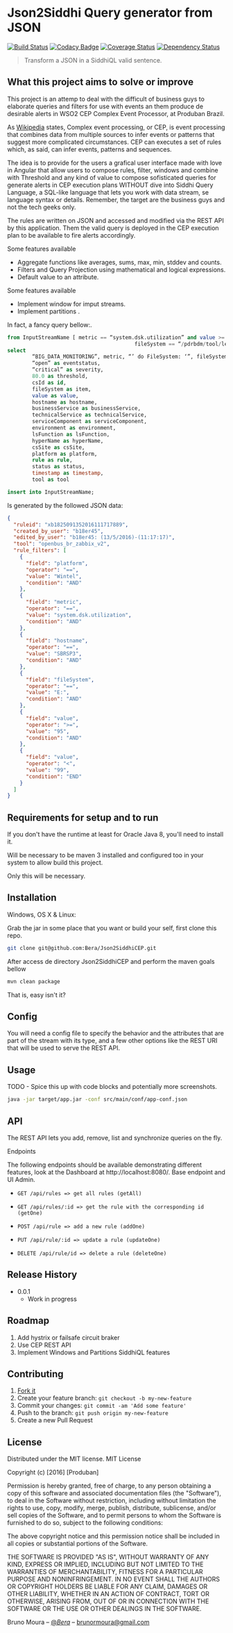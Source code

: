 # Json2Siddhi Query generator from JSON

[![Build Status](https://travis-ci.org/Bera/Json2SiddhiCEP.svg?branch=master)](https://travis-ci.org/Bera/Json2SiddhiCEP)
[![Codacy Badge](https://api.codacy.com/project/badge/Grade/e7da0eab5128486ebca9996c3b3a0449)](https://www.codacy.com/app/brunormoura/Json2SiddhiCEP)
[![Coverage Status](https://coveralls.io/repos/github/Bera/Json2SiddhiCEP/badge.svg?branch=master)](https://coveralls.io/github/Bera/Json2SiddhiCEP?branch=master)
[![Dependency Status](https://www.versioneye.com/user/projects/576bcb64cd6d51003e9206e9/badge.svg?style=flat-square)](https://www.versioneye.com/user/projects/576bcb64cd6d51003e9206e9)


> Transform a JSON in a SiddhiQL valid sentence.


## What this project aims to solve or improve 

This project is an attemp to deal with the difficult of business guys to elaborate queries and filters for use with events an them produce de desirable alerts in WSO2 CEP Complex Event Processor, at Produban Brazil.

As [Wikipedia](https://en.wikipedia.org/wiki/Complex_event_processing) states, Complex event processing, or CEP, is event processing that combines data from multiple sources to infer events or patterns that suggest more complicated
circumstances. CEP can executes a set of rules which, as said, can infer events, patterns and sequences.

The idea is to provide for the users a grafical user interface made with love in Angular that allow users to compose rules, filter, windows and combine with Threshold  and any kind of value to compose sofisticated queries for generate alerts in CEP execution plans  WITHOUT dive into Siddhi Query Language, a SQL-like language that lets you work with data stream, se language syntax or details. Remember, the target are the business guys and not the tech geeks only.

The rules are written on JSON and accessed and modified via the REST API by this application. Them the valid query is deployed in the CEP execution plan to be available to fire alerts accordingly.  

Some features available

* Aggregate functions like averages, sums, max, min, stddev and counts.
* Filters and Query Projection using mathematical and logical expressions.
* Default value to an attribute.

Some features available

* Implement window for imput streams.
* Implement partitions .

In fact, a fancy query bellow:.
```sql
from InputStreamName [ metric == “system.dsk.utilization” and value >= 80 and tsName == “I_BIG_DATA_MONITORING” and (fileSystem == “/pdr/bdm” or
                                         fileSystem == “/pdrbdm/tool/level”)]
select
        “BIG_DATA_MONITORING”, metric, “’ do FileSystem: ‘”, fileSystem, “’ above threshold: 80%”, “. Value: “, value, “%.” ) as message,
        “open” as eventstatus,
        “critical” as severity,
        80.0 as threshold,
        csId as id,
        fileSystem as item,
        value as value,
        hostname as hostname,
        businessService as businessService,
        technicalService as technicalService,
        serviceComponent as serviceComponent,
        environment as environment,
        lsFunction as lsFunction,
        hyperName as hyperName,
        csSite as csSite,
        platform as platform,
        rule as rule,
        status as status,
        timestamp as timestamp,
        tool as tool

insert into InputStreamName;
```
 Is generated by the followed JSON data:

```json
{
  "ruleid": "xb1825091352016111717889",
  "created_by_user": "b18er45",
  "edited_by_user": "b18er45: (13/5/2016)-(11:17:17)",
  "tool": "openbus_br_zabbix_v2",
  "rule_filters": [
    {
      "field": "platform",
      "operator": "==",
      "value": "Wintel",
      "condition": "AND"
    },
    {
      "field": "metric",
      "operator": "==",
      "value": "system.dsk.utilization",
      "condition": "AND"
    },
    {
      "field": "hostname",
      "operator": "==",
      "value": "SBRSP3",
      "condition": "AND"
    },
    {
      "field": "fileSystem",
      "operator": "==",
      "value": "E:",
      "condition": "AND"
    },
    {
      "field": "value",
      "operator": ">=",
      "value": "95",
      "condition": "AND"
    },
    {
      "field": "value",
      "operator": "<",
      "value": "99",
      "condition": "END"
    }
  ]
}
```


##  Requirements for setup and to run

If you don't have the runtime at least for Oracle Java 8, you'll need to install it.

Will be necessary to be maven 3 installed and configured too in your system to allow build this project.
 
Only this will be necessary.

## Installation

Windows, OS X & Linux:

Grab the jar in some place that you want or build your self, first clone this repo. 

```sh
git clone git@github.com:Bera/Json2SiddhiCEP.git
```
After access de directory Json2SiddhiCEP and perform the maven goals bellow

```sh
mvn clean package
```
That is, easy isn't it?

## Config

You will need a config file to specify the behavior and the attributes that are part of the stream with its type, and a few other options like the REST URI that will be used to serve the REST API.

## Usage 

TODO - Spice this up with code blocks and potentially more screenshots.

```sh
java -jar target/app.jar -conf src/main/conf/app-conf.json
```
## API

The REST API lets you add, remove, list and synchronize queries on the fly.

Endpoints

The following endpoints should be available demonstrating different features, look at the  Dashboard at http://localhost:8080/.  Base endpoint and UI Admin.

-     GET /api/rules => get all rules (getAll)
-     GET /api/rules/:id => get the rule with the corresponding id (getOne)
-     POST /api/rule => add a new rule (addOne)
-     PUT /api/rule/:id => update a rule (updateOne)
-     DELETE /api/rule/id => delete a rule (deleteOne)

## Release History

* 0.0.1
    * Work in progress

## Roadmap

1. Add hystrix or failsafe circuit braker
2. Use CEP REST API
3. Implement Windows and Partitions SiddhiQL features

## Contributing

1. [Fork it](https://github.com/Bera/Json2SiddhiCEP)
2. Create your feature branch: `git checkout -b my-new-feature`
3. Commit your changes: `git commit -am 'Add some feature'`
4. Push to the branch: `git push origin my-new-feature`
5. Create a new Pull Request

## License

Distributed under the MIT license. MIT License

Copyright (c) [2016] [Produban]

Permission is hereby granted, free of charge, to any person obtaining a copy
of this software and associated documentation files (the "Software"), to deal
in the Software without restriction, including without limitation the rights
to use, copy, modify, merge, publish, distribute, sublicense, and/or sell
copies of the Software, and to permit persons to whom the Software is
furnished to do so, subject to the following conditions:

The above copyright notice and this permission notice shall be included in all
copies or substantial portions of the Software.

THE SOFTWARE IS PROVIDED "AS IS", WITHOUT WARRANTY OF ANY KIND, EXPRESS OR
IMPLIED, INCLUDING BUT NOT LIMITED TO THE WARRANTIES OF MERCHANTABILITY,
FITNESS FOR A PARTICULAR PURPOSE AND NONINFRINGEMENT. IN NO EVENT SHALL THE
AUTHORS OR COPYRIGHT HOLDERS BE LIABLE FOR ANY CLAIM, DAMAGES OR OTHER
LIABILITY, WHETHER IN AN ACTION OF CONTRACT, TORT OR OTHERWISE, ARISING FROM,
OUT OF OR IN CONNECTION WITH THE SOFTWARE OR THE USE OR OTHER DEALINGS IN THE
SOFTWARE.

Bruno Moura – [@_Bera_](https://twitter.com/_Bera_) – brunormoura@gmail.com






